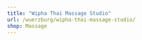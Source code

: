 ```yaml
---
title: "Wipha Thai Massage Studio"
url: /wuerzburg/wipha-thai-massage-studio/
shop: Massage
---
```

